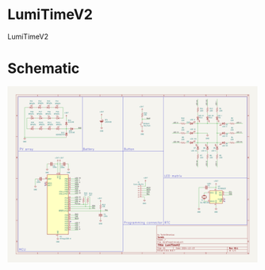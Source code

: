 # LumiTimeV2
LumiTimeV2

# Schematic
![LumiTimeV2 Schematic](https://raw.githubusercontent.com/techn0man1ac/LumiTimeV2/refs/heads/main/img/Schematic.png)
